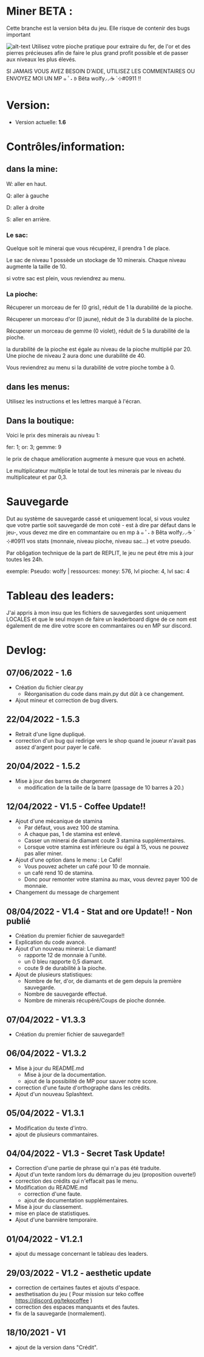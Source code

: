 # Miner BETA :

Cette branche est la version bêta du jeu. Elle risque de contenir des bugs important

![alt-text](https://i.imgur.com/oa0Dov2.png)
Utilisez votre pioche pratique pour extraire du fer, de l'or et des pierres précieuses afin de faire le plus grand profit possible et de passer aux niveaux les plus élevés. 

SI JAMAIS VOUS AVEZ BESOIN D'AIDE, UTILISEZ LES COMMENTAIRES OU ENVOYEZ MOI UN MP ๑ ﾟ˖ 𑄻 Bêta wolfy⸝⸝☕ ̇ ⊹#0911 !!


# Version: 

- Version actuelle: **1.6**
# Contrôles/information: 
## dans la mine: 
W: aller en haut.

Q: aller à gauche

D: aller à droite

S: aller en arrière.

### Le sac: 

Quelque soit le minerai que vous récupérez, il prendra 1 de place.

Le sac de niveau 1 possède un stockage de 10 minerais. Chaque niveau augmente la taille de 10. 

si votre sac est plein, vous reviendrez au menu.

### La pioche:

Récuperer un morceau de fer (0 gris), réduit de 1 la durabilité de la pioche.

Récuperer un morceau d'or (0 jaune), réduit de 3 la durabilité de la pioche.

Récuperer un morceau de gemme (0 violet), réduit de 5 la durabilité de la pioche.

la durabilité de la pioche est égale au niveau de la pioche multiplié par 20. Une pioche de niveau 2 aura donc une durabilité de 40.

Vous reviendrez au menu si la durabilité de votre pioche tombe à 0. 

## dans les menus: 
Utilisez les instructions et les lettres marqué à l'écran.

## Dans la boutique: 

Voici le prix des minerais au niveau 1: 

fer: 1;
or: 3;
gemme: 9

le prix de chaque amélioration augmente à mesure que vous en acheté.

Le multiplicateur multiplie le total de tout les minerais par le niveau du multiplicateur et par 0,3. 

# Sauvegarde

Dut au système de sauvegarde cassé et uniquement local, si vous voulez que votre partie soit sauvegardé de mon coté - est à dire par défaut dans le jeu-, vous devez me dire en commantaire ou en mp à ๑ ﾟ˖ 𑄻 Bêta wolfy⸝⸝☕ ̇ ⊹#0911 vos stats (monnaie, niveau pioche, niveau sac...) et votre pseudo.

Par obligation technique de la part de REPLIT, le jeu ne peut être mis à jour toutes les 24h. 

exemple: Pseudo: wolfy | ressources: money: 576, lvl pioche: 4, lvl sac: 4

# Tableau des leaders: 

J'ai appris à mon insu que les fichiers de sauvegardes sont uniquement LOCALES et que le seul moyen de faire un leaderboard digne de ce nom est également de me dire votre score en commantaires ou en MP sur discord. 

# Devlog: 


## 07/06/2022 - 1.6
- Création du fichier clear.py
  - Réorganisation du code dans main.py dut dût à ce changement.
- Ajout mineur et correction de bug divers. 
## 22/04/2022 - 1.5.3
- Retrait d'une ligne dupliqué.
- correction d'un bug qui redirige vers le shop quand le joueur n'avait pas assez d'argent pour payer le café.

## 20/04/2022 - 1.5.2
- Mise à jour des barres de chargement
  - modification de la taille de la barre (passage de 10 barres à 20.)

## 12/04/2022 - V1.5 - Coffee Update!!
- Ajout d'une mécanique de stamina
  - Par défaut, vous avez 100 de stamina.
  - A chaque pas, 1 de stamina est enlevé.
  - Casser un minerai de diamant coute 3 stamina supplémentaires.
  - Lorsque votre stamina est inférieure ou égal à 15, vous ne pouvez pas aller miner.
- Ajout d'une option dans le menu : Le Café!
  - Vous pouvez acheter un café pour 10 de monnaie.
  - un café rend 10 de stamina.
  - Donc pour remonter votre stamina au max, vous devrez payer 100 de monnaie.
- Changement du message de chargement

## 08/04/2022 - V1.4 - Stat and ore Update!! - Non publié
- Création du premier fichier de sauvegarde!!
- Explication du code avancé.
- Ajout d'un nouveau minerai: Le diamant!
  - rapporte 12 de monnaie à l'unité.
  - un 0 bleu rapporte 0,5 diamant. 
  - coute 9 de durabilité à la pioche.
- Ajout de plusieurs statistiques:
  - Nombre de fer, d'or, de diamants et de gem depuis la première sauvegarde.
  - Nombre de sauvegarde effectué. 
  - Nombre de minerais récupéré/Coups de pioche donnée.



## 07/04/2022 - V1.3.3
- Création du premier fichier de sauvegarde!!

## 06/04/2022 - V1.3.2
- Mise à jour du README.md
    - Mise à jour de la documentation.
    - ajout de la possibilité de MP pour sauver notre score. 
- correction d'une faute d'orthographe dans les crédits. 
- Ajout d'un nouveau Splashtext. 

## 05/04/2022 - V1.3.1
- Modification du texte d'intro.
- ajout de plusieurs commantaires.

## 04/04/2022 - V1.3 - Secret Task Update!
- Correction d'une partie de phrase qui n'a pas été traduite.
- Ajout d'un texte random lors du démarrage du jeu (proposition ouverte!)
- correction des crédits qui n'effacait pas le menu. 
- Modification du README.md
  - correction d'une faute.
  - ajout de documentation supplémentaires.
- Mise à jour du classement.
- mise en place de statistiques.
- Ajout d'une bannière temporaire. 

## 01/04/2022 - V1.2.1
- ajout du message concernant le tableau des leaders. 

## 29/03/2022 - V1.2 - aesthetic update
- correction de certaines fautes et ajouts d'espace.
- aesthetisation du jeu ( Pour mission sur teko coffee https://discord.gg/tekocoffee )
- correction des espaces manquants et des fautes.
- fix de la sauvegarde (normalement).

## 18/10/2021 - V1
- ajout de la version dans "Crédit".